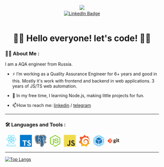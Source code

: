 <div id="header" align="center">
  <img src="https://media.giphy.com/media/Y0b2MpUTfnrUa3jIM7/giphy.gif" width="100"/>
<div id="badges">
    <a href="[linkedin](https://www.linkedin.com/in/vladlena-bonk-7172a49a/)">
      <img src="https://img.shields.io/badge/LinkedIn-blue?style=for-the-badge&logo=linkedin&logoColor=white" alt="LinkedIn Badge"/>
    </a>
  </div>
  <img src="https://komarev.com/ghpvc/?username=vladlena04&style=flat-square&color=blue" alt=""/>
  <h1>
   👩‍💻 Hello everyone! let's code! 👩‍💻
  </h1>
</div>

### :woman_technologist: About Me :
I am a AQA engineer from Russia.
- :zap: I’m working as a Quality Assurance Engineer for 6+ years and good in this. Mostly it's work with frontend and backend in web applications. 3 years of JS/TS web automation.

- :telescope: In my free time, I learning Node.js, making little projects for fun.

- :mailbox:How to reach me: [linkedin](https://www.linkedin.com/in/vladlena-bonk-7172a49a/) /
                            [telegram](https://t.me/wldlenus)

---

### :hammer_and_wrench: Languages and Tools :
<div>
  <img src="https://github.com/devicons/devicon/blob/master/icons/react/react-original-wordmark.svg" title="React" alt="React" width="40" height="40"/>&nbsp;
  <img src="https://github.com/devicons/devicon/blob/master/icons/typescript/typescript-original.svg" title="Typescript" alt="typescript" width="40" height="40"/>&nbsp;
  <img src="https://github.com/devicons/devicon/blob/master/icons/postgresql/postgresql-original.svg"  title="PSQL" alt="PSQL" width="40" height="40"/>&nbsp;
  <img src="https://github.com/devicons/devicon/blob/master/icons/nodejs/nodejs-original.svg" title="NodeJS" alt="NodeJS" width="40" height="40"/>&nbsp;
  <img src="https://github.com/devicons/devicon/blob/master/icons/javascript/javascript-original.svg" title="JavaScript" alt="JavaScript" width="40" height="40"/>&nbsp;
  <img src="https://github.com/devicons/devicon/blob/master/icons/grafana/grafana-original.svg" title="Grafana" alt="Grafana" width="40" height="40"/>&nbsp;
  <img src="https://github.com/devicons/devicon/blob/master/icons/webpack/webpack-original.svg" title="Webpack"  alt="Webpack" width="40" height="40"/>&nbsp;
  <img src="https://github.com/devicons/devicon/blob/master/icons/git/git-original-wordmark.svg" title="Git" **alt="Git" width="40" height="40"/>
</div>

---

[![Top Langs](https://github-readme-stats.vercel.app/api/top-langs/?username=vladlena04&layout=compact&theme=vision-friendly-dark)](https://github.com/anuraghazra/github-readme-stats)
